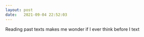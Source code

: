 ```yaml
---
layout: post
date:   2021-09-04 22:52:03
---
```


Reading past texts makes me wonder if I ever think before I text